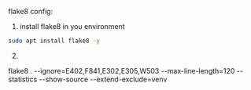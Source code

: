 flake8 config:
1) install flake8 in you environment
```bash
sudo apt install flake8 -y
```
2) 
flake8 . --ignore=E402,F841,E302,E305,W503 --max-line-length=120 --statistics --show-source --extend-exclude=venv
